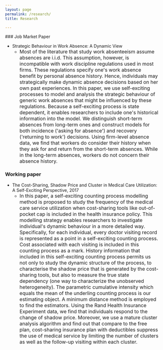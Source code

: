```yaml
---
layout: page
permalink: /research/
title: Research

---
```

<html>
<head>
<!-- Global site tag (gtag.js) - Google Analytics -->
<script async src="https://www.googletagmanager.com/gtag/js?id=UA-123587654-1"></script>
<script>
  window.dataLayer = window.dataLayer || [];
  function gtag(){dataLayer.push(arguments);}
  gtag('js', new Date());

  gtag('config', 'UA-123587654-1');
</script>
</head>
</html>
### Job Market Paper

* Strategic Behaviour in Work Absence: A Dynamic View
  * <font size ="3.0">Most of the literature that study work absenteeism assume absences are i.i.d. This assumption, however, is incompatible with work discipline regulations used in most firms. These regulations specify one's work absence benefit by personal absence history. Hence, individuals may strategically make dynamic absence decisions based on her own past experiences. In this paper, we use self-exciting processes to model and analysis the strategic behaviour of generic work absences that might be influenced by these regulations. Because a self-exciting process is state dependent, it enables researchers to include one's historical information into the model. We distinguish short-term absences from long-term ones and construct models for both incidence ('asking for absence') and recovery ('returning to work') decisions. Using firm-level absence data, we find that workers do consider their history when they ask for and return from the short-term absences. While in the long-term absences, workers do not concern their absence history.  </font> 

### Working paper

* The Cost-Sharing, Shadow Price and Cluster in Medical Care Utilization: A Self-Exciting Perspective, 2017
  * <font size="3.0">In this paper, a self-exciting counting process modelling method is proposed to study the frequency of the medical care service utilization when cost-sharing tools like out-of-pocket cap is included in the health insurance policy. This modelling strategy enables researchers to investigate individual's dynamic behaviour in a more detailed way. Specifically, for each individual, every doctor visiting record is represented as a point in a self-exciting counting process. Cost associated with each visiting is included in this counting process as a mark. History information that included in this self-exciting counting process permits us not only to study the dynamic structure of the process, to characterise the shadow price that is generated by the cost-sharing tools, but also to measure the true state dependency (one way to characterize the unobserved heterogeneity). The parametric cumulative intensity which equals the mean of the underling counting process is our estimating object. A minimum distance method is employed to find the estimators. Using the Rand Health Insurance Experiment data, we find that individuals respond to the change of shadow price. Moreover, we use a mature cluster analysis algorithm and find out that compare to the free plan, cost-sharing insurance plan with deductibles suppress the use of medical service by limiting the number of clusters as well as the follow-up visiting within each cluster.</font>
